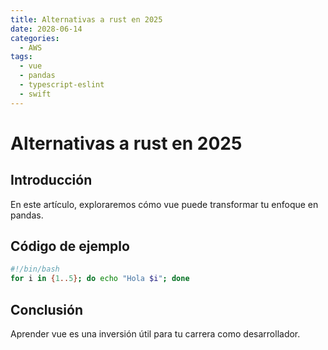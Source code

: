 ```yaml
---
title: Alternativas a rust en 2025
date: 2028-06-14
categories:
  - AWS
tags:
  - vue
  - pandas
  - typescript-eslint
  - swift
---
```


# Alternativas a rust en 2025

## Introducción

En este artículo, exploraremos cómo vue puede transformar tu enfoque en pandas.

## Código de ejemplo

```bash
#!/bin/bash
for i in {1..5}; do echo "Hola $i"; done
```

## Conclusión

Aprender vue es una inversión útil para tu carrera como desarrollador.